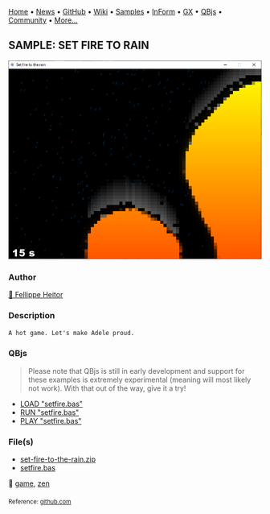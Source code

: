 [Home](https://qb64.com) • [News](../../news.md) • [GitHub](https://github.com/QB64Official/qb64) • [Wiki](https://github.com/QB64Official/qb64/wiki) • [Samples](../../samples.md) • [InForm](../../inform.md) • [GX](../../gx.md) • [QBjs](../../qbjs.md) • [Community](../../community.md) • [More...](../../more.md)

## SAMPLE: SET FIRE TO RAIN

![screenshot.png](img/screenshot.png)

### Author

[🐝 Fellippe Heitor](../fellippe-heitor.md) 

### Description

```text
A hot game. Let's make Adele proud.
```

### QBjs

> Please note that QBjs is still in early development and support for these examples is extremely experimental (meaning will most likely not work). With that out of the way, give it a try!

* [LOAD "setfire.bas"](https://v6p9d9t4.ssl.hwcdn.net/html/6022890/index.html?src=https://qb64.com/samples/set-fire-to-rain/src/setfire.bas)
* [RUN "setfire.bas"](https://v6p9d9t4.ssl.hwcdn.net/html/6022890/index.html?mode=auto&src=https://qb64.com/samples/set-fire-to-rain/src/setfire.bas)
* [PLAY "setfire.bas"](https://v6p9d9t4.ssl.hwcdn.net/html/6022890/index.html?mode=play&src=https://qb64.com/samples/set-fire-to-rain/src/setfire.bas)

### File(s)

* [set-fire-to-the-rain.zip](src/set-fire-to-the-rain.zip)
* [setfire.bas](src/setfire.bas)

🔗 [game](../game.md), [zen](../zen.md)


<sub>Reference: [github.com](https://github.com/FellippeHeitor/Set-fire-to-the-rain) </sub>
